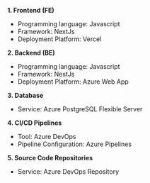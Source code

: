 **1. Frontend (FE)**
- Programming language: Javascript
- Framework: NextJs
- Deployment Platform: Vercel

**2. Backend (BE)**
- Programming language: Javascript
- Framework: NestJs
- Deployment Platform: Azure Web App

**3. Database**
- Service: Azure PostgreSQL Flexible Server

**4. CI/CD Pipelines**
- Tool: Azure DevOps
- Pipeline Configuration: Azure Pipelines

**5. Source Code Repositories**
- Service: Azure DevOps Repository
